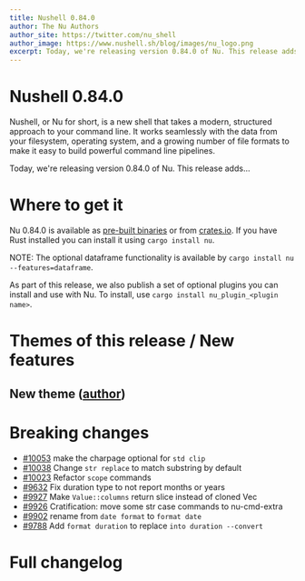 ```yaml
---
title: Nushell 0.84.0
author: The Nu Authors
author_site: https://twitter.com/nu_shell
author_image: https://www.nushell.sh/blog/images/nu_logo.png
excerpt: Today, we're releasing version 0.84.0 of Nu. This release adds...
---
```


# Nushell 0.84.0

Nushell, or Nu for short, is a new shell that takes a modern, structured approach to your command line. It works seamlessly with the data from your filesystem, operating system, and a growing number of file formats to make it easy to build powerful command line pipelines.

Today, we're releasing version 0.84.0 of Nu. This release adds...

<!-- more -->

# Where to get it

Nu 0.84.0 is available as [pre-built binaries](https://github.com/nushell/nushell/releases/tag/0.84.0.0) or from [crates.io](https://crates.io/crates/nu). If you have Rust installed you can install it using `cargo install nu`.

NOTE: The optional dataframe functionality is available by `cargo install nu --features=dataframe`.

As part of this release, we also publish a set of optional plugins you can install and use with Nu. To install, use `cargo install nu_plugin_<plugin name>`.

# Themes of this release / New features

## New theme ([author](https://github.com/nushell/nushell/pulls))

# Breaking changes
- [#10053](https://github.com/nushell/nushell/pull/10053) make the charpage optional for `std clip`
- [#10038](https://github.com/nushell/nushell/pull/10038) Change `str replace` to match substring by default
- [#10023](https://github.com/nushell/nushell/pull/10023) Refactor `scope` commands
- [#9632](https://github.com/nushell/nushell/pull/9632) Fix duration type to not report months or years
- [#9927](https://github.com/nushell/nushell/pull/9927) Make `Value::columns` return slice instead of cloned Vec
- [#9926](https://github.com/nushell/nushell/pull/9926) Cratification: move some str case commands to nu-cmd-extra
- [#9902](https://github.com/nushell/nushell/pull/9902) rename from `date format` to `format date`
- [#9788](https://github.com/nushell/nushell/pull/9788) Add `format duration` to replace `into duration --convert`

# Full changelog
<!-- TODO
    paste the output of
    ```nu
    ./make_release/release-note/get-full-changelog
    ```
    here
-->
